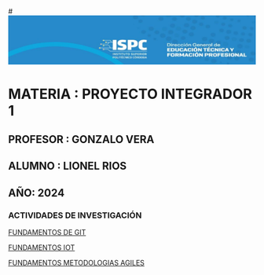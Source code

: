 #![alt text](image.png)

# MATERIA : PROYECTO INTEGRADOR 1

## PROFESOR : GONZALO VERA

## ALUMNO : LIONEL RIOS

## AÑO: 2024

### ACTIVIDADES DE INVESTIGACIÓN

[FUNDAMENTOS DE GIT](./fundamentosGit/)

[FUNDAMENTOS IOT](./fundamentosIoT/)

[FUNDAMENTOS METODOLOGIAS AGILES](./fundamentosMAgiles/)
